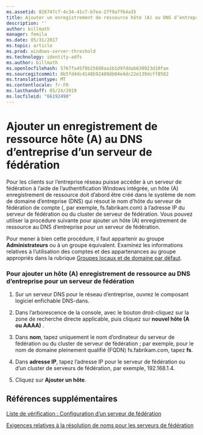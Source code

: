 ```yaml
---
ms.assetid: 026747c7-4c34-41c7-b7ea-27f9a7f64a35
title: Ajouter un enregistrement de ressource hôte (A) au DNS d’entreprise d’un serveur de fédération
description: ''
author: billmath
manager: femila
ms.date: 05/31/2017
ms.topic: article
ms.prod: windows-server-threshold
ms.technology: identity-adfs
ms.author: billmath
ms.openlocfilehash: 5767fa45f8b25680aa1b1d97ddab630923d10fae
ms.sourcegitcommit: 0b5fd4dc4148b92480db04e4dc22e139dcff8582
ms.translationtype: MT
ms.contentlocale: fr-FR
ms.lasthandoff: 05/24/2019
ms.locfileid: "66192490"
---
```

# <a name="add-a-host-a-resource-record-to-corporate-dns-for-a-federation-server"></a>Ajouter un enregistrement de ressource hôte (A) au DNS d’entreprise d’un serveur de fédération



Pour les clients sur l’entreprise réseau puisse accéder à un serveur de fédération à l’aide de l’authentification Windows intégrée, un hôte \(A\) enregistrement de ressource doit d’abord être créé dans le système de nom de domaine d’entreprise \(DNS\) qui résout le nom d’hôte du serveur de fédération de compte \(, par exemple, fs.fabrikam.com\) à l’adresse IP du serveur de fédération ou du cluster de serveur de fédération. Vous pouvez utiliser la procédure suivante pour ajouter un hôte \(A\) enregistrement de ressource au DNS d’entreprise pour un serveur de fédération.  
  
Pour mener à bien cette procédure, il faut appartenir au groupe **Administrateurs** ou à un groupe équivalent.  Examinez les informations relatives à l’utilisation des comptes et des appartenances au groupe appropriés dans la rubrique [Groupes locaux et de domaine par défaut](https://go.microsoft.com/fwlink/?LinkId=83477).   
  
### <a name="to-add-a-host-a-resource-record-to-corporate-dns-for-a-federation-server"></a>Pour ajouter un hôte \(A\) enregistrement de ressource au DNS d’entreprise pour un serveur de fédération  
  
1.  Sur un serveur DNS pour le réseau d’entreprise, ouvrez le composant logiciel enfichable DNS\-dans.  
  
2.  Dans l’arborescence de la console, avec le bouton droit\-cliquez sur la zone de recherche directe applicable, puis cliquez sur **nouvel hôte \(A ou AAAA\)** .  
  
3.  Dans **nom**, tapez uniquement le nom d’ordinateur du serveur de fédération ou du cluster de serveur de fédération ; par exemple, pour le nom de domaine pleinement qualifié \(FQDN\) fs.fabrikam.com, tapez **fs**.  
  
4.  Dans **adresse IP**, tapez l’adresse IP pour le serveur de fédération ou d’un cluster de serveurs de fédération, par exemple, 192.168.1.4.  
  
5.  Cliquez sur **Ajouter un hôte**.  
  
## <a name="additional-references"></a>Références supplémentaires  
[Liste de vérification : Configuration d’un serveur de fédération](Checklist--Setting-Up-a-Federation-Server.md)  
  
[Exigences relatives à la résolution de noms pour les serveurs de fédération](https://technet.microsoft.com/library/dd807055.aspx)  
  

